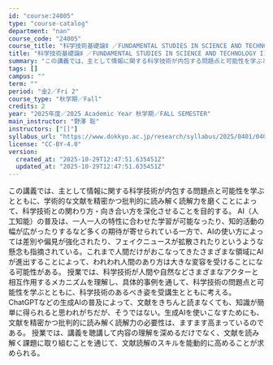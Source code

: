 ```yaml
---
id: "course:24005"
type: "course-catalog"
department: "nan"
course_code: "24005"
course_title: "科学技術基礎論Ⅱ ／FUNDAMENTAL STUDIES IN SCIENCE AND TECHNOLOGY II"
title: "科学技術基礎論Ⅱ ／FUNDAMENTAL STUDIES IN SCIENCE AND TECHNOLOGY II"
summary: "この講義では、主として情報に関する科学技術が内包する問題点と可能性を学ぶとともに、学術的な文献を精密かつ批判的に読み解く読解力を磨くことによって、科学技術との関わり方・向き合い方を深化させることを目的する。 AI（人工知能）の普及は、一人一…"
tags: []
campus: ""
term: ""
period: "金2／Fri 2"
course_type: "秋学期／Fall"
credits: 2
year: "2025年度／2025 Academic Year 秋学期／FALL SEMESTER"
main_instructor: "野澤 聡"
instructors: ["[]"]
syllabus_url: "https://www.dokkyo.ac.jp/research/syllabus/2025/0401/0401_24005_ja_JP.html"
license: "CC-BY-4.0"
version:
  created_at: "2025-10-29T12:47:51.635451Z"
  updated_at: "2025-10-29T12:47:51.635451Z"
---
```

この講義では、主として情報に関する科学技術が内包する問題点と可能性を学ぶとともに、学術的な文献を精密かつ批判的に読み解く読解力を磨くことによって、科学技術との関わり方・向き合い方を深化させることを目的する。 AI（人工知能）の普及は、一人一人の特性に合わせた学習が可能なったり、知的活動の幅が広がったりするなど多くの期待が寄せられている一方で、AIの使い方によっては差別や偏見が強化されたり、フェイクニュースが拡散されたりというような懸念も指摘されている。これまで人間だけがおこなってきたさまざまな領域にAIが進出することによって、われわれ人間のあり方は大きな変容を受けることになる可能性がある。 授業では、科学技術が人間や自然などさまざまなアクターと相互作用するメカニズムを理解し、具体的事例を通して、科学技術の問題点と可能性を学ぶとともに、科学技術のあるべき姿を受講生とともに考える。 ChatGPTなどの生成AIの普及によって、文献をきちんと読まなくても、知識が簡単に得られると思われがちだが、そうではない。生成AIを使いこなすためにも、文献を精密かつ批判的に読み解く読解力の必要性は、ますます高まっているのである。 授業では、講義を聴講して内容の理解を深めるだけでなく、文献を読み解く課題に取り組むことを通じて、文献読解のスキルを能動的に高めることが求められる。
